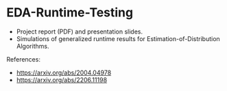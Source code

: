 # EDA-Runtime-Testing
- Project report (PDF) and presentation slides.
- Simulations of generalized runtime results for Estimation-of-Distribution Algorithms.

References:
- https://arxiv.org/abs/2004.04978
- https://arxiv.org/abs/2206.11198
